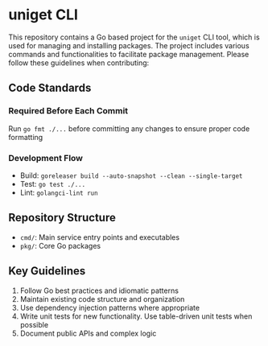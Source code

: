 # uniget CLI

This repository contains a Go based project for the `uniget` CLI tool, which is used for managing and installing packages. The project includes various commands and functionalities to facilitate package management. Please follow these guidelines when contributing:

## Code Standards

### Required Before Each Commit

Run `go fmt ./...` before committing any changes to ensure proper code formatting

### Development Flow

- Build: `goreleaser build --auto-snapshot --clean --single-target`
- Test: `go test ./...`
- Lint: `golangci-lint run`

## Repository Structure

- `cmd/`: Main service entry points and executables
- `pkg/`: Core Go packages

## Key Guidelines

1. Follow Go best practices and idiomatic patterns
2. Maintain existing code structure and organization
3. Use dependency injection patterns where appropriate
4. Write unit tests for new functionality. Use table-driven unit tests when possible
5. Document public APIs and complex logic
